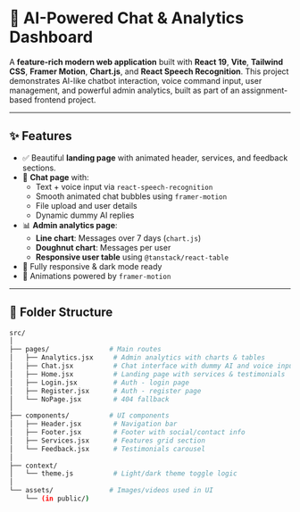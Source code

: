 # 🧠 AI-Powered Chat & Analytics Dashboard

A **feature-rich modern web application** built with **React 19**, **Vite**, **Tailwind CSS**, **Framer Motion**, **Chart.js**, and **React Speech Recognition**. This project demonstrates AI-like chatbot interaction, voice command input, user management, and powerful admin analytics, built as part of an assignment-based frontend project.

---

## ✨ Features

- ✅ Beautiful **landing page** with animated header, services, and feedback sections.
- 💬 **Chat page** with:
  - Text + voice input via `react-speech-recognition`
  - Smooth animated chat bubbles using `framer-motion`
  - File upload and user details
  - Dynamic dummy AI replies
- 📊 **Admin analytics page**:
  - **Line chart**: Messages over 7 days (`chart.js`)
  - **Doughnut chart**: Messages per user
  - **Responsive user table** using `@tanstack/react-table`
- 🎨 Fully responsive & dark mode ready
- 🧪 Animations powered by `framer-motion`

---

## 📂 Folder Structure

```bash
src/
│
├── pages/               # Main routes
│   ├── Analytics.jsx     # Admin analytics with charts & tables
│   ├── Chat.jsx          # Chat interface with dummy AI and voice input
│   ├── Home.jsx          # Landing page with services & testimonials
│   ├── Login.jsx         # Auth - login page
│   ├── Register.jsx      # Auth - register page
│   └── NoPage.jsx        # 404 fallback
│
├── components/          # UI components
│   ├── Header.jsx        # Navigation bar
│   ├── Footer.jsx        # Footer with social/contact info
│   ├── Services.jsx      # Features grid section
│   └── Feedback.jsx      # Testimonials carousel
│
├── context/
│   └── theme.js          # Light/dark theme toggle logic
│
└── assets/              # Images/videos used in UI
    └── (in public/)
